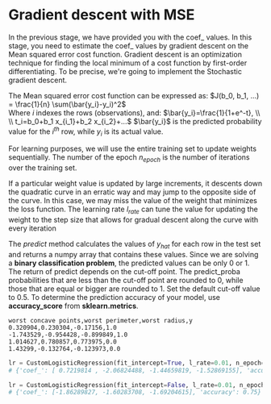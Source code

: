 # Gradient descent with MSE
In the previous stage, we have provided you with the coef_ values. In this stage, you need to estimate the coef_ values by gradient descent on the Mean squared error cost function. Gradient descent is an optimization technique for finding the local minimum of a cost function by first-order differentiating. To be precise, we're going to implement the Stochastic gradient descent.

The Mean squared error cost function can be expressed as:
$J(b_0, b_1, ...) = \frac{1}{n} \sum(\bar{y_i}-y_i)^2$ \
Where $i$ indexes the rows (observations), and: 
$\bar{y_i}=\frac{1}{1+e^-t}, \\ \\ t_i=b_0+b_1 x_{i_1}+b_2 x_{i_2}+...$ 
$\bar{y_i}$ is the predicted probability value for the $i^{th}$ row, while $y_i$ is its actual value. 

For learning purposes, we will use the entire training set to update weights sequentially. The number of the epoch $n_{epoch}$ is the number of iterations over the training set. 

If a particular weight value is updated by large increments, it descents down the quadratic curve in an erratic way and may jump to the opposite side of the curve. In this case, we may miss the value of the weight that minimizes the loss function. The learning rate $l_{rate}$ can tune the value for updating the weight to the step size that allows for gradual descent along the curve with every iteration  

The $predict$ method calculates the values of $y_{hat}$ for each row in the test set and returns a numpy array that contains these values. Since we are solving a **binary classification problem**, the predicted values can be only 0 or 1. The return of predict depends on the cut-off point. The predict_proba probabilities that are less than the cut-off point are rounded to 0, while those that are equal or bigger are rounded to 1. Set the default cut-off value to 0.5. To determine the prediction accuracy of your model, use **accuracy_score** from **sklearn.metrics**.

```
worst concave points,worst perimeter,worst radius,y
0.320904,0.230304,-0.17156,1.0
-1.743529,-0.954428,-0.899849,1.0
1.014627,0.780857,0.773975,0.0
1.43299,-0.132764,-0.123973,0.0
```

```py
lr = CustomLogisticRegression(fit_intercept=True, l_rate=0.01, n_epoch=100)
# {'coef_': [ 0.7219814 , -2.06824488, -1.44659819, -1.52869155], 'accuracy': 0.75}

lr = CustomLogisticRegression(fit_intercept=False, l_rate=0.01, n_epoch=100)
# {'coef_': [-1.86289827, -1.60283708, -1.69204615], 'accuracy': 0.75}
```
